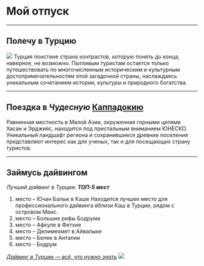 # Мой отпуск

---
## Полечу в **Турцию**
![](istanbul-the-capital-of-turkey-eastern-tourist-city.jpg)
Турция поистине страна контрастов, которую понять до конца, наверное, не возможно. Пытливым туристам остается только путешествовать по многочисленным историческим и культурным достопримечательностям этой загадочной страны, наслаждаясь уникальным сочетанием истории, культуры и природного богатства.

---
## Поездка в **_Чудесную_ [Каппадокию](https://goo.gl/maps/or2PTFvKyjaoENqR7)**
Равнинная местность в Малой Азии, окруженная горными цепями Хасан и Эрджияс, находится под пристальным вниманием ЮНЕСКО. Уникальный ландшафт региона и сохранившиеся древние поселения представляют интерес как для ученых, так и для посещающих страну туристов.

---
## Займусь дайвингом
_Лучший дайвинг в Турции: **ТОП-5 мест**_
1. место – Ючан Балык в Каше Находится лучшее место для профессионального дайвинга вблизи Каш в Турции, рядом с островом Меис.
2. место – Большие рифы Бодрума
3. место – Афкуле в Фетхие
4. место – Делимехмет в Айвалыке
5. место – Белек в Анталии
6. место - Бодрум

[_Дайвинг в Турции — всё, что нужно знать_](https://travel-or-die.ru/turkey/diving-turkey/)
![](images-diving-2.jpg)